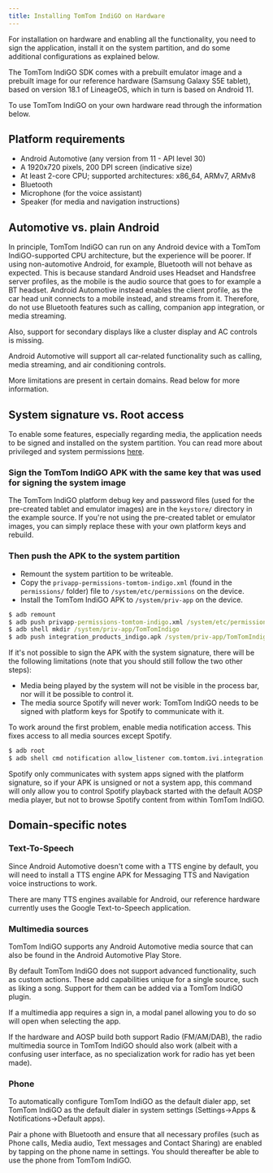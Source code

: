 ```yaml
---
title: Installing TomTom IndiGO on Hardware
---
```


For installation on hardware and enabling all the functionality, you need to sign the application,
install it on the system partition, and do some additional configurations as explained below.

The TomTom IndiGO SDK comes with a prebuilt emulator image and a prebuilt image for our reference
hardware (Samsung Galaxy S5E tablet), based on version 18.1 of LineageOS, which in turn is based
on Android 11.

To use TomTom IndiGO on your own hardware read through the information below.

## Platform requirements

- Android Automotive (any version from 11 - API level 30)
- A 1920x720 pixels, 200 DPI screen (indicative size)
- At least 2-core CPU; supported architectures: x86_64, ARMv7, ARMv8
- Bluetooth
- Microphone (for the voice assistant)
- Speaker (for media and navigation instructions)

## Automotive vs. plain Android

In principle, TomTom IndiGO can run on any Android device with a TomTom IndiGO-supported CPU 
architecture, but the experience will be poorer. If using non-automotive Android, for example, 
Bluetooth will not behave as expected. This is because standard Android uses Headset and Handsfree 
server profiles, as the mobile is the audio source that goes to for example a BT headset. Android 
Automotive instead enables the client profile, as the car head unit connects to a mobile instead, 
and streams from it. Therefore, do not use Bluetooth features such as calling, companion app 
integration, or media streaming.

Also, support for secondary displays like a cluster display and AC controls is missing.

Android Automotive will support all car-related functionality such as calling, media streaming, and
air conditioning controls.

More limitations are present in certain domains. Read below for more information.

## System signature vs. Root access

To enable some features, especially regarding media, the application needs to be signed and
installed on the system partition. You can read more about privileged and system permissions
[here](https://source.android.com/devices/tech/config/perms-allowlist).

### Sign the TomTom IndiGO APK with the same key that was used for signing the system image

The TomTom IndiGO platform debug key and password files (used for the pre-created tablet and 
emulator images) are in the `keystore/` directory in the example source. If you're not using the
pre-created tablet or emulator images, you can simply replace these with your own platform keys
and rebuild.

### Then push the APK to the system partition

- Remount the system partition to be writeable.
- Copy the `privapp-permissions-tomtom-indigo.xml` (found in the `permissions/` folder) file to
  `/system/etc/permissions` on the device.
- Install the TomTom IndiGO APK to `/system/priv-app` on the device.

```cmd
$ adb remount
$ adb push privapp-permissions-tomtom-indigo.xml /system/etc/permissions/
$ adb shell mkdir /system/priv-app/TomTomIndigo
$ adb push integration_products_indigo.apk /system/priv-app/TomTomIndigo/
```

If it's not possible to sign the APK with the system signature, there will be the following
limitations (note that you should still follow the two other steps):

- Media being played by the system will not be visible in the process bar, nor will it be possible
  to control it.
- The media source Spotify will never work: TomTom IndiGO needs to be signed with platform keys for
  Spotify to communicate with it.

To work around the first problem, enable media notification access. This fixes access to all media
sources except Spotify.

```cmd
$ adb root
$ adb shell cmd notification allow_listener com.tomtom.ivi.integration.product.indigo/com.tomtom.ivi.appsuite.media.plugin.service.media.MediaNotificationListener
```

Spotify only communicates with system apps signed with the platform signature, so if your APK is
unsigned or not a system app, this command will only allow you to control Spotify playback started
with the default AOSP media player, but not to browse Spotify content from within TomTom IndiGO.

## Domain-specific notes

### Text-To-Speech

Since Android Automotive doesn't come with a TTS engine by default, you will need to install a TTS
engine APK for Messaging TTS and Navigation voice instructions to work.

There are many TTS engines available for Android, our reference hardware currently uses the Google
Text-to-Speech application.

### Multimedia sources

TomTom IndiGO supports any Android Automotive media source that can also be found in the Android
Automotive Play Store.

By default TomTom IndiGO does not support advanced functionality, such as custom actions. These add
capabilities unique for a single source, such as liking a song. Support for them can be added via
a TomTom IndiGO plugin.

If a multimedia app requires a sign in, a modal panel allowing you to do so will open when
selecting the app.

If the hardware and AOSP build both support Radio (FM/AM/DAB), the radio multimedia source in
TomTom IndiGO should also work (albeit with a confusing user interface, as no specialization work 
for radio has yet been made).

### Phone

To automatically configure TomTom IndiGO as the default dialer app, set TomTom IndiGO as the 
default dialer in system settings (Settings->Apps & Notifications->Default apps).

Pair a phone with Bluetooth and ensure that all necessary profiles (such as Phone calls, Media
audio, Text messages and Contact Sharing) are enabled by tapping on the phone name in settings.
You should thereafter be able to use the phone from TomTom IndiGO.

